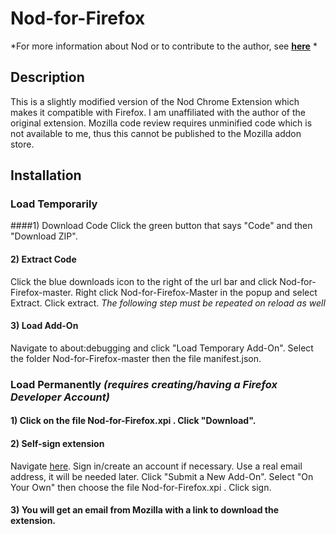 Nod-for-Firefox
======================
*For more information about Nod or to contribute to the author, see **[here](https://https://github.com/jamieecarr/nod)** *

Description
--------
This is a slightly modified version of the Nod Chrome Extension which makes it compatible with Firefox. 
I am unaffiliated with the author of the original extension.
Mozilla code review requires unminified code which is not available to me, thus this cannot be published to the Mozilla addon store.

Installation
--------------
### Load Temporarily 
####1) Download Code
Click the green button that says "Code" and then "Download ZIP". 
#### 2) Extract Code
Click the blue downloads icon to the right of the url bar and click Nod-for-Firefox-master. Right click Nod-for-Firefox-Master in the popup and select Extract. Click extract.
*The following step must be repeated on reload as well*
#### 3) Load Add-On
Navigate to about:debugging and click "Load Temporary Add-On". Select the folder Nod-for-Firefox-master then the file manifest.json.

### Load Permanently *(requires creating/having a Firefox Developer Account)*
#### 1) Click on the file Nod-for-Firefox.xpi . Click "Download".  
#### 2) Self-sign extension 
Navigate [here](https://addons.mozilla.org/en-US/developers/addons). Sign in/create an account if necessary. Use a real email address, it will be needed later. Click "Submit a New Add-On". Select "On Your Own" then choose the file Nod-for-Firefox.xpi . Click sign.
#### 3) You will get an email from Mozilla with a link to download the extension.

